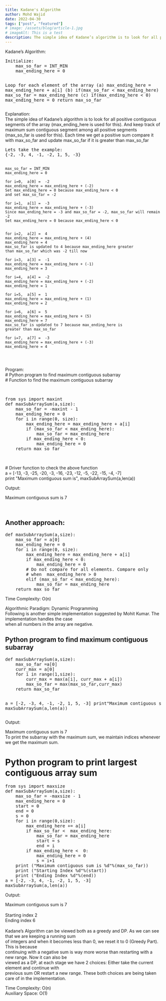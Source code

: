 ```yaml
---
title: Kadane's Algorithm
author: Mohd Wajid
date: 2022-04-30
tags: ["post", "featured"]
# image: /assets/blog/article-1.jpg
# imageAlt: This is a test
description: The simple idea of Kadane’s algorithm is to look for all positive contiguous segments of the array (max_ending_here is used for this). And keep track of maximum sum contiguous segment among all positive segments (max_so_far is used for this).
---
```


Kadane’s Algorithm:

<div class="table-container">
<pre class="inner-table-container">
Initialize:
    max_so_far = INT_MIN
    max_ending_here = 0

Loop for each element of the array
  (a) max_ending_here = max_ending_here + a[i]
  (b) if(max_so_far < max_ending_here)
            max_so_far = max_ending_here
  (c) if(max_ending_here < 0)
            max_ending_here = 0
return max_so_far
</pre> </div>
<p>
Explanation: <br/>
The simple idea of Kadane’s algorithm is to look for all positive contiguous segments of the array (max_ending_here is used for this). And keep track of maximum sum contiguous segment among all positive segments (max_so_far is used for this). Each time we get a positive sum compare it with max_so_far and update max_so_far if it is greater than max_so_far 
</p>
<div class="table-container">
<pre class="inner-table-container">
Lets take the example:
{-2, -3, 4, -1, -2, 1, 5, -3}

    max_so_far = INT_MIN
    max_ending_here = 0

    for i=0,  a[0] =  -2
    max_ending_here = max_ending_here + (-2)
    Set max_ending_here = 0 because max_ending_here < 0
    and set max_so_far = -2

    for i=1,  a[1] =  -3
    max_ending_here = max_ending_here + (-3)
    Since max_ending_here = -3 and max_so_far = -2, max_so_far will remain -2
    Set max_ending_here = 0 because max_ending_here < 0
      
    
    for i=2,  a[2] =  4
    max_ending_here = max_ending_here + (4)
    max_ending_here = 4
    max_so_far is updated to 4 because max_ending_here greater 
    than max_so_far which was -2 till now

    for i=3,  a[3] =  -1
    max_ending_here = max_ending_here + (-1)
    max_ending_here = 3

    for i=4,  a[4] =  -2
    max_ending_here = max_ending_here + (-2)
    max_ending_here = 1

    for i=5,  a[5] =  1
    max_ending_here = max_ending_here + (1)
    max_ending_here = 2

    for i=6,  a[6] =  5
    max_ending_here = max_ending_here + (5)
    max_ending_here = 7
    max_so_far is updated to 7 because max_ending_here is 
    greater than max_so_far

    for i=7,  a[7] =  -3
    max_ending_here = max_ending_here + (-3)
    max_ending_here = 4
</pre> </div>
<p>
Program: <br>
# Python program to find maximum contiguous subarray  <br>
# Function to find the maximum contiguous subarray </p>
<br>
<div class="table-container">
<pre class="inner-table-container">
from sys import maxint
def maxSubArraySum(a,size):     
    max_so_far = -maxint - 1
    max_ending_here = 0     
    for i in range(0, size):
        max_ending_here = max_ending_here + a[i] 
        if (max_so_far < max_ending_here):
            max_so_far = max_ending_here
        if max_ending_here < 0:
            max_ending_here = 0  
    return max_so_far
</pre> </div>
  <br>
  <p>
# Driver function to check the above function <br>
a = [-13, -3, -25, -20, -3, -16, -23, -12, -5, -22, -15, -4, -7] <br>
print "Maximum contiguous sum is", maxSubArraySum(a,len(a)) <br>

Output: <br>

Maximum contiguous sum is 7
</p> <br>
<h2> Another approach:</h2>
<div class="table-container">
    <pre class="inner-table-container">
def maxSubArraySum(a,size):
    max_so_far = a[0]
    max_ending_here = 0
    for i in range(0, size):
        max_ending_here = max_ending_here + a[i]
        if max_ending_here < 0:
            max_ending_here = 0    
        # Do not compare for all elements. Compare only  
        # when  max_ending_here > 0
        elif (max_so_far < max_ending_here):
            max_so_far = max_ending_here         
    return max_so_far
</pre>
</div>
<p>
Time Complexity: O(n) <br>

Algorithmic Paradigm: Dynamic Programming <br/>
Following is another simple implementation suggested by Mohit Kumar. The implementation handles the case <br/>when all numbers in the array are negative. <br/>
</p>

<h2> Python program to find maximum contiguous subarray</h2>
<div class="table-container">
<pre class="inner-table-container">
def maxSubArraySum(a,size):
    max_so_far =a[0]
    curr_max = a[0]
    for i in range(1,size):
        curr_max = max(a[i], curr_max + a[i])
        max_so_far = max(max_so_far,curr_max)
    return max_so_far
         
    
a = [-2, -3, 4, -1, -2, 1, 5, -3] 
print"Maximum contiguous sum is" , maxSubArraySum(a,len(a)) 
</pre>
</div>
<p> 
Output: <br>

Maximum contiguous sum is 7 <br/>
To print the subarray with the maximum sum, we maintain indices whenever we get the maximum sum.  
</p>

# Python program to print largest contiguous array sum
 <div class="table-container">
<pre class="inner-table-container">
from sys import maxsize
def maxSubArraySum(a,size):
    max_so_far = -maxsize - 1
    max_ending_here = 0
    start = 0
    end = 0
    s = 0
    for i in range(0,size):
        max_ending_here += a[i]
        if max_so_far <  max_ending_here:
            max_so_far = max_ending_here
            start = s
            end = i
        if max_ending_here <  0:
            max_ending_here = 0
            s = i+1
    print ("Maximum contiguous sum is %d"%(max_so_far))
    print ("Starting Index %d"%(start))
    print ("Ending Index %d"%(end))
a = [-2, -3, 4, -1, -2, 1, 5, -3] 
maxSubArraySum(a,len(a))  </pre>
 </div>
Output: <br>
<p>
Maximum contiguous sum is 7 <br> <br>
Starting index 2 <br>
Ending index 6 <br> <br>
Kadane’s Algorithm can be viewed both as a greedy and DP. As we can see that we are keeping a running sum <br/>of integers and when it becomes less than 0, we reset it to 0 (Greedy Part). This is because <br/>continuing with a negative sum is way more worse than restarting with a new range. Now it can also be <br/>viewed as a DP, at each stage we have 2 choices: Either take the current element and continue with <br/>previous sum OR restart a new range. These both choices are being taken care of in the implementation. 
</p>
<p>
Time Complexity: O(n) <br>
Auxiliary Space: O(1)
</p>




